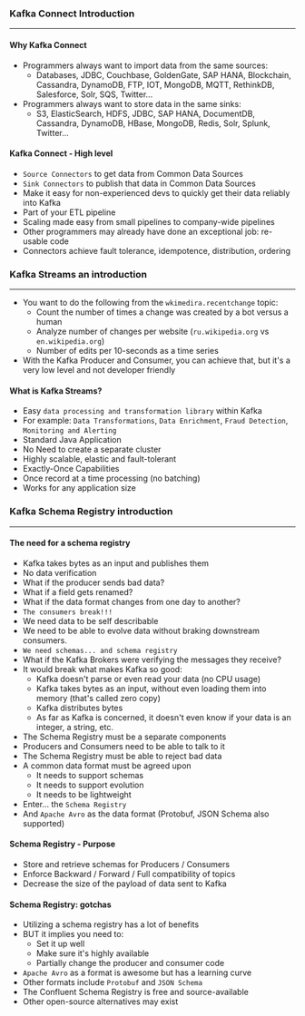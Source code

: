 ### Kafka Connect Introduction

___

#### Why Kafka Connect

* Programmers always want to import data from the same sources:
    * Databases, JDBC, Couchbase, GoldenGate, SAP HANA, Blockchain, Cassandra, DynamoDB, FTP, IOT, MongoDB, MQTT,
      RethinkDB, Salesforce, Solr, SQS, Twitter...
* Programmers always want to store data in the same sinks:
    * S3, ElasticSearch, HDFS, JDBC, SAP HANA, DocumentDB, Cassandra, DynamoDB, HBase, MongoDB, Redis, Solr, Splunk,
      Twitter...

#### Kafka Connect - High level

* `Source Connectors` to get data from Common Data Sources
* `Sink Connectors` to publish that data in Common Data Sources
* Make it easy for non-experienced devs to quickly get their data reliably into Kafka
* Part of your ETL pipeline
* Scaling made easy from small pipelines to company-wide pipelines
* Other programmers may already have done an exceptional job: re-usable code
* Connectors achieve fault tolerance, idempotence, distribution, ordering

### Kafka Streams an introduction

___

* You want to do the following from the `wkimedira.recentchange` topic:
    * Count the number of times a change was created by a bot versus a human
    * Analyze number of changes per website (`ru.wikipedia.org` vs `en.wikipedia.org`)
    * Number of edits per 10-seconds as a time series
* With the Kafka Producer and Consumer, you can achieve that, but it's a very low level and not developer friendly

#### What is Kafka Streams?

* Easy `data processing and transformation library` within Kafka
* For example: `Data Transformations`, `Data Enrichment`, `Fraud Detection`, `Monitoring and Alerting`
* Standard Java Application
* No Need to create a separate cluster
* Highly scalable, elastic and fault-tolerant
* Exactly-Once Capabilities
* Once record at a time processing (no batching)
* Works for any application size

### Kafka Schema Registry introduction

___

#### The need for a schema registry

* Kafka takes bytes as an input and publishes them
* No data verification
* What if the producer sends bad data?
* What if a field gets renamed?
* What if the data format changes from one day to another?
* `The consumers break!!!`
* We need data to be self describable
* We need to be able to evolve data without braking downstream consumers.
* `We need schemas... and schema registry`
* What if the Kafka Brokers were verifying the messages they receive?
* It would break what makes Kafka so good:
    * Kafka doesn't parse or even read your data (no CPU usage)
    * Kafka takes bytes as an input, without even loading them into memory (that's called zero copy)
    * Kafka distributes bytes
    * As far as Kafka is concerned, it doesn't even know if your data is an integer, a string, etc.
* The Schema Registry must be a separate components
* Producers and Consumers need to be able to talk to it
* The Schema Registry must be able to reject bad data
* A common data format must be agreed upon
    * It needs to support schemas
    * It needs to support evolution
    * It needs to be lightweight
* Enter... the `Schema Registry`
* And `Apache Avro` as the data format (Protobuf, JSON Schema also supported)

#### Schema Registry - Purpose

* Store and retrieve schemas for Producers / Consumers
* Enforce Backward / Forward / Full compatibility of topics
* Decrease the size of the payload of data sent to Kafka

#### Schema Registry: gotchas

* Utilizing a schema registry has a lot of benefits
* BUT it implies you need to:
    * Set it up well
    * Make sure it's highly available
    * Partially change the producer and consumer code
* `Apache Avro` as a format is awesome but has a learning curve
* Other formats include `Protobuf` and `JSON Schema`
* The Confluent Schema Registry is free and source-available
* Other open-source alternatives may exist

